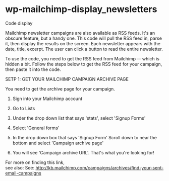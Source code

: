 # wp-mailchimp-display_newsletters

Code display

Mailchimp newsletter campaigns are also available as RSS feeds.  It's an obscure feature, but a handy one.
This code will pull the RSS feed in, parse it, then display the results on the screen.
Each newsletter appears with the date, title, excerpt.  The user can click a button to read the entire newsletter.

To use the code, you need to get the RSS feed from Mailchimp -- which is hidden a bit.
Follow the steps below to get the RSS feed for your campaign, then paste it into the code.


SETP 1:  GET YOUR MAILCHIMP CAMPAIGN ARCHIVE PAGE

You need to get the archive page for your campaign.

1) Sign into your Mailchimp account

2) Go to Lists

3) Under the drop down list that says 'stats', select 'Signup Forms'

4) Select 'General forms'

5) In the drop down  box that says 'Signup Form'
Scroll down to near the bottom and select 'Campaign archive page'

6) You will see 'Campaign archive URL'.  That's what you're looking for!

For more on finding this link, <br>
see also: See:  http://kb.mailchimp.com/campaigns/archives/find-your-sent-email-campaigns
